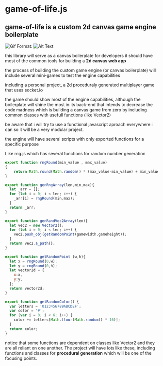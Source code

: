 # game-of-life.js

## game-of-life is a custom 2d canvas game engine boilerplate

![Gif](https://i.gyazo.com/b12bf1ba4501952538cec4fbe34fd001.gif)
Format: ![Alt Text](url)
 
this library  will serve as a canvas boilerplate for developers
it should have most of the common tools for building a **2d canvas web app**

the process of building the custom game engine (or canvas boilerplate)
will include several mini-games to test the engine capabilities 

including a personal project, a 2d proceduraly generated multiplayer game
that uses socket.io

the game should show most of the engine capabilities,
although the boilerplate will shine the most in its back-end
that intends to decrease the code madness which is building a canvas game from zero
by including common classes with usefull functions (like Vector2)

be aware that i will try to use a functional javascript aproach everywhere i can
so it will be a very modular project.

the engine will have several scripts with only exported functions for a specific purpose

Like rng.js which has several functions for random number generation

```javascript
export function rngRound(min_value , max_value)
{
    return Math.round(Math.random() * (max_value-min_value) + min_value);
}

export function genRngArray(len,min,max){
  let _arr = [];
  for (let i = 0; i < len; i++) {
    _arr[i] = rngRound(min,max);
  }
  return _arr;
}

export function genRandVec2Array(len){
  let vec2 = new Vector2();
  for (let i = 0; i < len; i++) {
    vec2.push_obj(getRandomPoint(gamewidth,gameheight));
  }
  return vec2.a_path();
}

export function getRandomPoint (w,h){
  let x = rngRound(0,w);
  let y = rngRound(0,h);
  let vector2d = {
    x:x,
    y:y,
  };
  return vector2d;
}

export function getRandomColor() {
  var letters = '0123456789ABCDEF';
  var color = '#';
  for (var i = 0; i < 6; i++) {
    color += letters[Math.floor(Math.random() * 16)];
  }
  return color;
}
```

notice that some functions are dependent on classes like Vector2
and they are all reliant on one another. 
The project will have lots like these, 
including functions and classes for **procedural generation**
which will be one of the focusing points.




